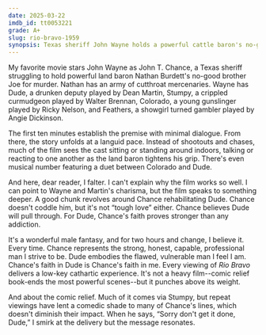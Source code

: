 ```yaml
---
date: 2025-03-22
imdb_id: tt0053221
grade: A+
slug: rio-bravo-1959
synopsis: Texas sheriff John Wayne holds a powerful cattle baron's no-good brother for murder with only drunken deputy Dean Martin and cantankerous jailer Walter Brennan for support.
---
```


My favorite movie stars John Wayne as John T. Chance, a Texas sheriff struggling to hold powerful land baron Nathan Burdett's no-good brother Joe for murder. Nathan has an army of cutthroat mercenaries. Wayne has Dude, a drunken deputy played by Dean Martin, Stumpy, a crippled curmudgeon played by Walter Brennan, Colorado, a young gunslinger played by Ricky Nelson, and Feathers, a showgirl turned gambler played by Angie Dickinson.

The first ten minutes establish the premise with minimal dialogue. From there, the story unfolds at a languid pace. Instead of shootouts and chases, much of the film sees the cast sitting or standing around indoors, talking or reacting to one another as the land baron tightens his grip. There's even musical number featuring a duet between Colorado and Dude. 

And here, dear reader, I falter. I can't explain why the film works so well. I can point to Wayne and Martin's charisma, but the film speaks to something deeper. A good chunk revolves around Chance rehabilitating Dude. Chance doesn't coddle him, but it's not “tough love” either. Chance believes Dude will pull through. For Dude, Chance's faith proves stronger than any addiction.

It's a wonderful male fantasy, and for two hours and change, I believe it. Every time. Chance represents the strong, honest, capable, professional man I strive to be. Dude embodies the flawed, vulnerable man I feel I am. Chance's faith in Dude is Chance's faith in me. Every viewing of _Rio Bravo_ delivers a low-key cathartic experience. It's not a heavy film--comic relief book-ends the most powerful scenes--but it punches above its weight.

And about the comic relief. Much of it comes via Stumpy, but repeat viewings have lent a comedic shade to many of Chance's lines, which doesn't diminish their impact. When he says, “Sorry don't get it done, Dude,” I smirk at the delivery but the message resonates.